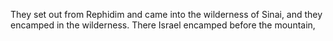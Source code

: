 They set out from Rephidim and came into the wilderness of Sinai, and they encamped in the wilderness. There Israel encamped before the mountain,
